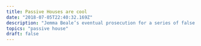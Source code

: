 ```yaml
---
title: Passive Houses are cool
date: "2018-07-05T22:40:32.169Z"
description: "Jemma Beale’s eventual prosecution for a series of false allegations of sexual assault and rape reveals gender feminism’s powerful grip on UK politics, and on its criminal justice system."
topics: "passive house"
draft: false
---
```

